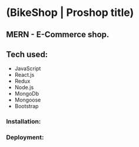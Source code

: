 # (BikeShop | Proshop title)

## MERN - E-Commerce shop.

## Tech used:

- JavaScript
- React.js
- Redux
- Node.js
- MongoDb
- Mongoose
- Bootstrap

### Installation:

### Deployment:
